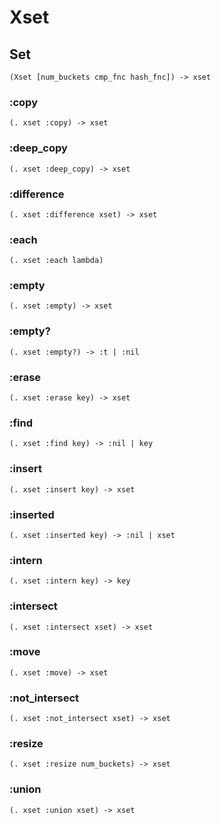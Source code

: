# Xset

## Set

```code
(Xset [num_buckets cmp_fnc hash_fnc]) -> xset
```

### :copy

```code
(. xset :copy) -> xset
```

### :deep_copy

```code
(. xset :deep_copy) -> xset
```

### :difference

```code
(. xset :difference xset) -> xset
```

### :each

```code
(. xset :each lambda)
```

### :empty

```code
(. xset :empty) -> xset
```

### :empty?

```code
(. xset :empty?) -> :t | :nil
```

### :erase

```code
(. xset :erase key) -> xset
```

### :find

```code
(. xset :find key) -> :nil | key
```

### :insert

```code
(. xset :insert key) -> xset
```

### :inserted

```code
(. xset :inserted key) -> :nil | xset
```

### :intern

```code
(. xset :intern key) -> key
```

### :intersect

```code
(. xset :intersect xset) -> xset
```

### :move

```code
(. xset :move) -> xset
```

### :not_intersect

```code
(. xset :not_intersect xset) -> xset
```

### :resize

```code
(. xset :resize num_buckets) -> xset
```

### :union

```code
(. xset :union xset) -> xset
```

